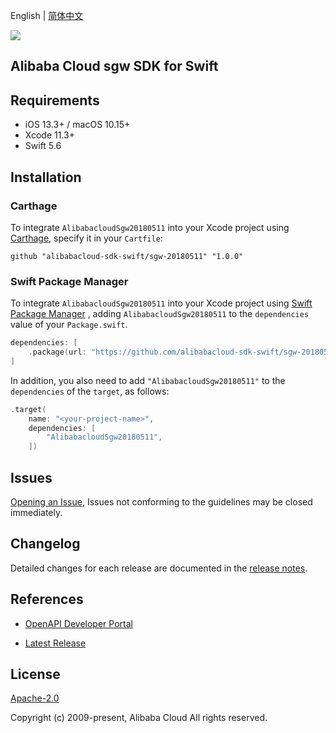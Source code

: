 English | [简体中文](README-CN.md)

![](https://aliyunsdk-pages.alicdn.com/icons/AlibabaCloud.svg)

## Alibaba Cloud sgw SDK for Swift

## Requirements

- iOS 13.3+ / macOS 10.15+
- Xcode 11.3+
- Swift 5.6

## Installation

### Carthage

To integrate `AlibabacloudSgw20180511` into your Xcode project using [Carthage](https://github.com/Carthage/Carthage), specify it in your `Cartfile`:

```ogdl
github "alibabacloud-sdk-swift/sgw-20180511" "1.0.0"
```

### Swift Package Manager

To integrate `AlibabacloudSgw20180511` into your Xcode project using [Swift Package Manager](https://swift.org/package-manager/) , adding `AlibabacloudSgw20180511` to the `dependencies` value of your `Package.swift`.

```swift
dependencies: [
    .package(url: "https://github.com/alibabacloud-sdk-swift/sgw-20180511.git", from: "1.0.0")
]
```

In addition, you also need to add `"AlibabacloudSgw20180511"` to the `dependencies` of the `target`, as follows:

```swift
.target(
    name: "<your-project-name>",
    dependencies: [
        "AlibabacloudSgw20180511",
    ])
```

## Issues

[Opening an Issue](https://github.com/alibabacloud-sdk-swift/sgw-20180511/issues/new), Issues not conforming to the guidelines may be closed immediately.

## Changelog

Detailed changes for each release are documented in the [release notes](./ChangeLog.txt).

## References

* [OpenAPI Developer Portal](https://next.api.alibabacloud.com/home)
- [Latest Release](https://github.com/alibabacloud-sdk-swift/sgw-20180511)

## License

[Apache-2.0](http://www.apache.org/licenses/LICENSE-2.0)

Copyright (c) 2009-present, Alibaba Cloud All rights reserved.
